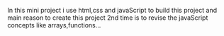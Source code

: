 In this mini project i use html,css and javaScript to build this project and main reason to create this project 2nd time is to revise the javaScript concepts like arrays,functions...
